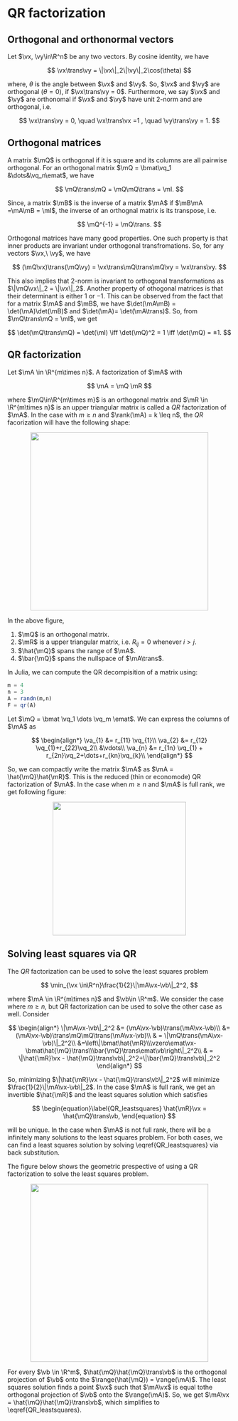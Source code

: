 # **QR factorization**

## **Orthogonal and orthonormal vectors**

Let $\vx, \vy\in\R^n$ be any two vectors. By cosine identity, we have

$$ 
\vx\trans\vy = \|\vx\|_2\|\vy\|_2\cos(\theta)
$$ 

where, $\theta$ is the angle between $\vx$ and $\vy$. So, $\vx$ and $\vy$ are orthogonal ($\theta = 0$), 
if $\vx\trans\vy = 0$. Furthermore, we say $\vx$ and $\vy$ are orthonomal if $\vx$ and $\vy$ have unit 
2-norm and are orthogonal, i.e.

$$
\vx\trans\vy = 0, \quad \vx\trans\vx =1 , \quad \vy\trans\vy = 1.
$$  

## **Orthogonal matrices**

A matrix $\mQ$ is orthogonal if it is square and its columns are all pairwise orthogonal. For an orthogonal 
matrix $\mQ = \bmat\vq_1 &\dots&\vq_n\emat$, we have

$$
\mQ\trans\mQ = \mQ\mQ\trans = \mI.
$$

Since, a matrix $\mB$ is the inverse of a matrix $\mA$ if $\mB\mA =\mA\mB = \mI$, the inverse of an 
orthognal matrix is its transpose, i.e.

$$
\mQ^{-1} = \mQ\trans.
$$

Orthogonal matrices have many good properties. One such property is that inner products are invariant under 
orthogonal transfromations. So, for any vectors $\vx,\ \vy$, we have

$$
(\mQ\vx)\trans(\mQ\vy) = \vx\trans\mQ\trans\mQ\vy = \vx\trans\vy.
$$

This also implies that 2-norm is invariant to orthogonal transformations as $\|\mQ\vx\|_2 = \|\vx\|_2$.
Another property of othogonal matrices is that their determinant is either $1$ or $-1$. This can be observed
from the fact that for a matrix $\mA$ and $\mB$, we have $\det(\mA\mB) = \det(\mA)\det(\mB)$ and $\det(\mA)=
\det(\mA\trans)$. So, from $\mQ\trans\mQ = \mI$, we get

$$
\det(\mQ\trans\mQ) = \det(\mI) \iff \det(\mQ)^2 = 1 \iff \det(\mQ) = ±1.
$$

## **QR factorization**

Let $\mA \in \R^{m\times n}$. A factorization of $\mA$ with 

$$
\mA = \mQ \mR
$$

where  $\mQ\in\R^{m\times m}$ is an orthogonal matrix and $\mR \in \R^{m\times n}$ is an upper triangular
matrix is called a $QR$ factorization of $\mA$. In the case with $m\geq n$ and  $\rank(\mA) = k \leq n$, the $QR$ facorization 
will have the following shape:

<center>
<img src="../img/lec3/qrdecomp.png" width = "400">
</center>

In the above figure, 

1. $\mQ$ is an orthogonal matrix.
2. $\mR$ is a upper triangular matrix, i.e. $R_{ij}=0$ whenever $i>j$.
3. $\hat{\mQ}$ spans the range of $\mA$.
4. $\bar{\mQ}$ spans the nullspace of $\mA\trans$.

In Julia, we can compute the QR decompisition of a matrix using:

```Julia
m = 4
n = 3
A = randn(m,n)
F = qr(A)
```

Let $\mQ = \bmat \vq_1 \dots \vq_m \emat$. We can express the columns of $\mA$ as 

$$
\begin{align*}
\va_{1} &= r_{11} \vq_{1}\\
\va_{2} &= r_{12} \vq_{1}+r_{22}\vq_2\\
&\vdots\\
\va_{n} &= r_{1n} \vq_{1} + r_{2n}\vq_2+\dots+r_{kn}\vq_{k}\\
\end{align*}
$$

So, we can compactly write the matrix $\mA$ as $\mA = \hat{\mQ}\hat{\mR}$. This is the reduced (thin or economode) QR 
factorization of $\mA$. In the case when $m\geq n$ and $\mA$ is full rank, we get following figure:

<center>
<img src="../img/lec3/qrdecomp-thin.png" width = "300">
</center>

## **Solving least squares via QR**

The $QR$ factorization can be used to solve the least squares problem

$$
\min_{\vx \in\R^n}\frac{1}{2}\|\mA\vx-\vb\|_2^2,
$$

where $\mA \in \R^{m\times n}$ and $\vb\in \R^m$. We consider the case where $m\geq n$, but QR factorization can be used to 
solve the other case as well. Consider 

$$
\begin{align*}
\|\mA\vx-\vb\|_2^2 &= (\mA\vx-\vb)\trans(\mA\vx-\vb)\\
&= (\mA\vx-\vb)\trans\mQ\mQ\trans(\mA\vx-\vb)\\
& = \|\mQ\trans(\mA\vx-\vb)\|_2^2\\
&=\left\|\bmat\hat{\mR}\\\vzero\emat\vx-\bmat\hat{\mQ}\trans\\\bar{\mQ}\trans\emat\vb\right\|_2^2\\
& = \|\hat{\mR}\vx - \hat{\mQ}\trans\vb\|_2^2+\|\bar{\mQ}\trans\vb\|_2^2
\end{align*}
$$

So, minimizing $\|\hat{\mR}\vx - \hat{\mQ}\trans\vb\|_2^2$ will minimize $\frac{1}{2}\|\mA\vx-\vb\|_2$. In the case $\mA$ is full rank,
we get an invertible $\hat{\mR}$ and the least squares solution which satisfies

$$
\begin{equation}\label{QR_leastsquares}
\hat{\mR}\vx = \hat{\mQ}\trans\vb,
\end{equation}
$$

will be unique. In the case when $\mA$ is not full rank, there will be a infinitely many solutions to the least squares problem. For 
both cases, we can find a least squares solution by solving \eqref{QR_leastsquares} via back substitution.

The figure below shows the geometric prespective of using a QR factorization 
to solve the least squares problem. 

<center>
<img src="../img/lec3/leastsquares-geometry2.png" width = "400">
</center>

For every $\vb \in \R^m$, $\hat{\mQ}\hat{\mQ}\trans\vb$ is the orthogonal projection of $\vb$ onto the $\range(\hat{\mQ}) = 
\range(\mA)$. The least squares solution finds a point $\vx$ such that $\mA\vx$ is equal tothe orthogonal projection of 
$\vb$ onto the $\range(\mA)$. So, we get $\mA\vx = \hat{\mQ}\hat{\mQ}\trans\vb$, which simplifies to \eqref{QR_leastsquares}.

